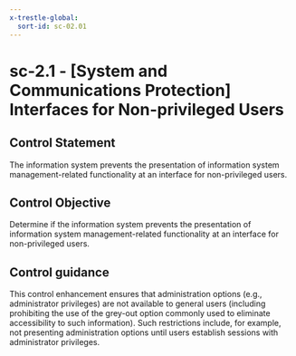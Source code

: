 ```yaml
---
x-trestle-global:
  sort-id: sc-02.01
---
```


# sc-2.1 - \[System and Communications Protection\] Interfaces for Non-privileged Users

## Control Statement

The information system prevents the presentation of information system management-related functionality at an interface for non-privileged users.

## Control Objective

Determine if the information system prevents the presentation of information system management-related functionality at an interface for non-privileged users.

## Control guidance

This control enhancement ensures that administration options (e.g., administrator privileges) are not available to general users (including prohibiting the use of the grey-out option commonly used to eliminate accessibility to such information). Such restrictions include, for example, not presenting administration options until users establish sessions with administrator privileges.
